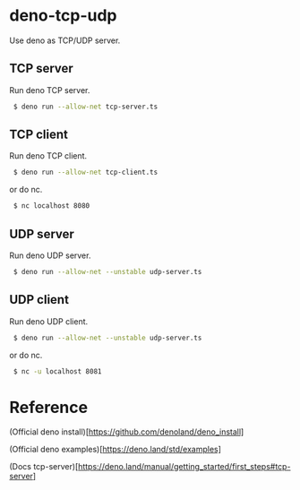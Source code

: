 # deno-tcp-udp

Use deno as TCP/UDP server.

## TCP server

Run deno TCP server.

```bash
 $ deno run --allow-net tcp-server.ts
```

## TCP client

Run deno TCP client.

```bash
 $ deno run --allow-net tcp-client.ts
```

or do nc.

```bash
 $ nc localhost 8080
```

## UDP server

Run deno UDP server.

```bash
 $ deno run --allow-net --unstable udp-server.ts
```
## UDP client

Run deno UDP client.

```bash
 $ deno run --allow-net --unstable udp-server.ts
```

or do nc.

```bash
 $ nc -u localhost 8081
```

# Reference

(Official deno install)[https://github.com/denoland/deno_install]

(Official deno examples)[https://deno.land/std/examples]

(Docs tcp-server)[https://deno.land/manual/getting_started/first_steps#tcp-server]
